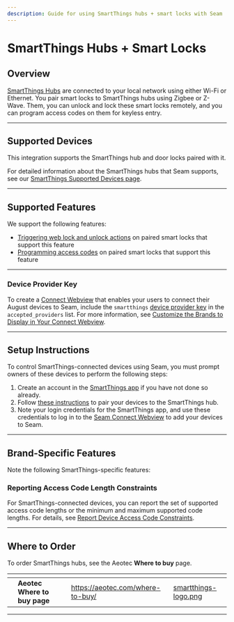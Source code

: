 ```yaml
---
description: Guide for using SmartThings hubs + smart locks with Seam
---
```


# SmartThings Hubs + Smart Locks

## Overview

[SmartThings Hubs](https://www.samsung.com/fr/smartthings/) are connected to your local network using either Wi-Fi or Ethernet. You pair smart locks to SmartThings hubs using Zigbee or Z-Wave. Them, you can unlock and lock these smart locks remotely, and you can program access codes on them for keyless entry.

***

## Supported Devices

This integration supports the SmartThings hub and door locks paired with it.

For detailed information about the SmartThings hubs that Seam supports, see our [SmartThings Supported Devices page](https://www.seam.co/manufacturers/smartthings).

***

## Supported Features

We support the following features:

* [Triggering web lock and unlock actions](../products/smart-locks/lock-and-unlock.md) on paired smart locks that support this feature
* [Programming access codes](../products/smart-locks/access-codes/) on paired smart locks that support this feature

***

### Device Provider Key

To create a [Connect Webview](../core-concepts/connect-webviews/) that enables your users to connect their August devices to Seam, include the `smartthings` [device provider key](../api-clients/connect_webviews/#device-provider-keys) in the `accepted_providers` list. For more information, see [Customize the Brands to Display in Your Connect Webview](../core-concepts/connect-webviews/customizing-connect-webviews.md#customize-the-brands-to-display-in-your-connect-webviews).

***

## Setup Instructions

To control SmartThings-connected devices using Seam, you must prompt owners of these devices to perform the following steps:

1. Create an account in the [SmartThings app](https://www.samsung.com/us/support/owners/app/smartthings) if you have not done so already.
2. Follow [these instructions](https://www.samsung.com/ca/support/mobile-devices/smartthings-how-to-set-up-your-hub/) to pair your devices to the SmartThings hub.
3. Note your login credentials for the SmartThings app, and use these credentials to log in to the [Seam Connect Webview](../core-concepts/connect-webviews/) to add your devices to Seam.

***

## Brand-Specific Features

Note the following SmartThings-specific features:

### Reporting Access Code Length Constraints

For SmartThings-connected devices, you can report the set of supported access code lengths or the minimum and maximum supported code lengths. For details, see [Report Device Access Code Constraints](../api-clients/access_codes/report-device-access-code-constraints.md).

***

## Where to Order

To order SmartThings hubs, see the Aeotec **Where to buy** page.

<table data-view="cards"><thead><tr><th></th><th></th><th></th><th data-hidden data-card-target data-type="content-ref"></th><th data-hidden data-card-cover data-type="files"></th></tr></thead><tbody><tr><td></td><td><strong>Aeotec Where to buy page</strong> </td><td></td><td><a href="https://aeotec.com/where-to-buy/">https://aeotec.com/where-to-buy/</a></td><td><a href="../.gitbook/assets/smartthings-logo.png">smartthings-logo.png</a></td></tr></tbody></table>

***
